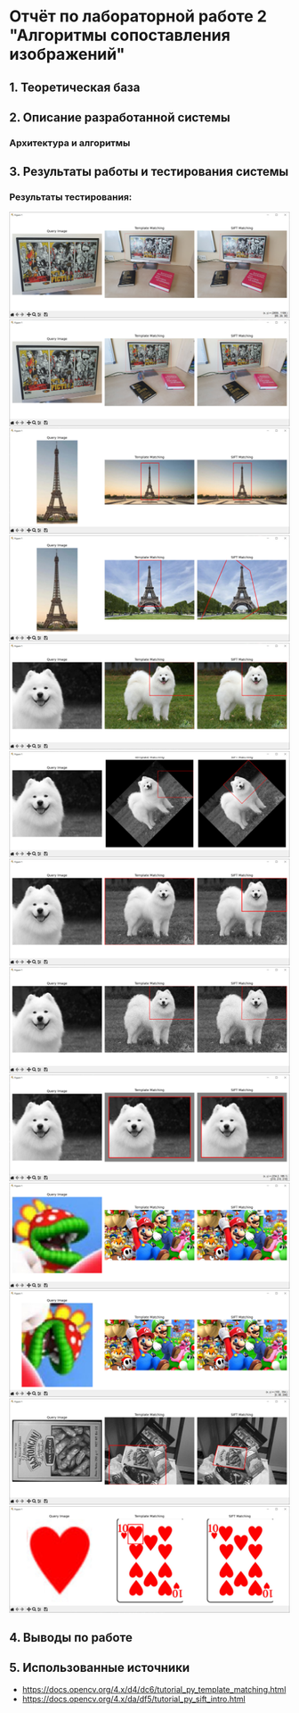 # Отчёт по лабораторной работе 2 "Алгоритмы сопоставления изображений"

## 1. Теоретическая база

## 2. Описание разработанной системы

### Архитектура и алгоритмы


## 3. Результаты работы и тестирования системы

### Результаты тестирования:

[![Result 1](results/res.jpg)](results/res1)
[![Result 2](results/res2.jpg)](results/res2)
[![Result 3](results/res3.jpg)](results/res3)
[![Result 4](results/res4.jpg)](results/res4)
[![Result 5](results/res5.jpg)](results/res5)
[![Result 6](results/res6.jpg)](results/res6)
[![Result 7](results/res7.jpg)](results/res7)
[![Result 8](results/res8.jpg)](results/res8)
[![Result 9](results/res9.jpg)](results/res9)
[![Result 10](results/res10.jpg)](results/res10)
[![Result 11](results/res11.jpg)](results/res11)
[![Result 12](results/res12.jpg)](results/res12)
[![Result 13](results/res13.jpg)](results/res13)

## 4. Выводы по работе



## 5. Использованные источники

- https://docs.opencv.org/4.x/d4/dc6/tutorial_py_template_matching.html
- https://docs.opencv.org/4.x/da/df5/tutorial_py_sift_intro.html
